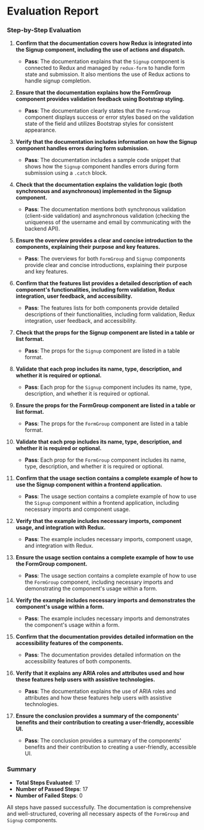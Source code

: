 # Evaluation Report

### Step-by-Step Evaluation

1. **Confirm that the documentation covers how Redux is integrated into the Signup component, including the use of actions and dispatch.**
   - **Pass**: The documentation explains that the `Signup` component is connected to Redux and managed by `redux-form` to handle form state and submission. It also mentions the use of Redux actions to handle signup completion.

2. **Ensure that the documentation explains how the FormGroup component provides validation feedback using Bootstrap styling.**
   - **Pass**: The documentation clearly states that the `FormGroup` component displays success or error styles based on the validation state of the field and utilizes Bootstrap styles for consistent appearance.

3. **Verify that the documentation includes information on how the Signup component handles errors during form submission.**
   - **Pass**: The documentation includes a sample code snippet that shows how the `Signup` component handles errors during form submission using a `.catch` block.

4. **Check that the documentation explains the validation logic (both synchronous and asynchronous) implemented in the Signup component.**
   - **Pass**: The documentation mentions both synchronous validation (client-side validation) and asynchronous validation (checking the uniqueness of the username and email by communicating with the backend API).

5. **Ensure the overview provides a clear and concise introduction to the components, explaining their purpose and key features.**
   - **Pass**: The overviews for both `FormGroup` and `Signup` components provide clear and concise introductions, explaining their purpose and key features.

6. **Confirm that the features list provides a detailed description of each component's functionalities, including form validation, Redux integration, user feedback, and accessibility.**
   - **Pass**: The features lists for both components provide detailed descriptions of their functionalities, including form validation, Redux integration, user feedback, and accessibility.

7. **Check that the props for the Signup component are listed in a table or list format.**
   - **Pass**: The props for the `Signup` component are listed in a table format.

8. **Validate that each prop includes its name, type, description, and whether it is required or optional.**
   - **Pass**: Each prop for the `Signup` component includes its name, type, description, and whether it is required or optional.

9. **Ensure the props for the FormGroup component are listed in a table or list format.**
   - **Pass**: The props for the `FormGroup` component are listed in a table format.

10. **Validate that each prop includes its name, type, description, and whether it is required or optional.**
    - **Pass**: Each prop for the `FormGroup` component includes its name, type, description, and whether it is required or optional.

11. **Confirm that the usage section contains a complete example of how to use the Signup component within a frontend application.**
    - **Pass**: The usage section contains a complete example of how to use the `Signup` component within a frontend application, including necessary imports and component usage.

12. **Verify that the example includes necessary imports, component usage, and integration with Redux.**
    - **Pass**: The example includes necessary imports, component usage, and integration with Redux.

13. **Ensure the usage section contains a complete example of how to use the FormGroup component.**
    - **Pass**: The usage section contains a complete example of how to use the `FormGroup` component, including necessary imports and demonstrating the component's usage within a form.

14. **Verify the example includes necessary imports and demonstrates the component's usage within a form.**
    - **Pass**: The example includes necessary imports and demonstrates the component's usage within a form.

15. **Confirm that the documentation provides detailed information on the accessibility features of the components.**
    - **Pass**: The documentation provides detailed information on the accessibility features of both components.

16. **Verify that it explains any ARIA roles and attributes used and how these features help users with assistive technologies.**
    - **Pass**: The documentation explains the use of ARIA roles and attributes and how these features help users with assistive technologies.

17. **Ensure the conclusion provides a summary of the components' benefits and their contribution to creating a user-friendly, accessible UI.**
    - **Pass**: The conclusion provides a summary of the components' benefits and their contribution to creating a user-friendly, accessible UI.

### Summary

- **Total Steps Evaluated**: 17
- **Number of Passed Steps**: 17
- **Number of Failed Steps**: 0

All steps have passed successfully. The documentation is comprehensive and well-structured, covering all necessary aspects of the `FormGroup` and `Signup` components.